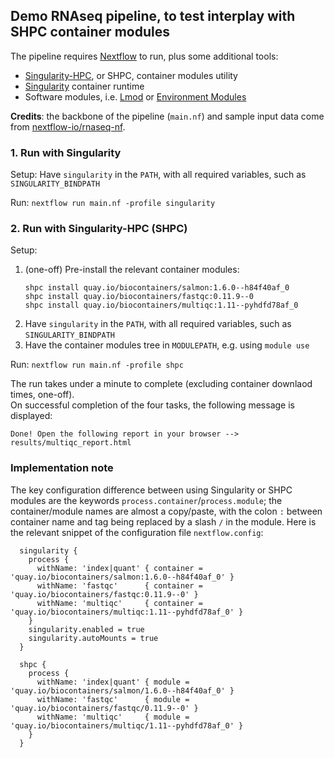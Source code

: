 ## Demo RNAseq pipeline, to test interplay with SHPC container modules

The pipeline requires [Nextflow](https://github.com/nextflow-io/nextflow) to run, plus some additional tools:

* [Singularity-HPC](http://github.com/singularityhub/singularity-hpc), or SHPC, container modules utility
* [Singularity](http://singularity.hpcng.org) container runtime
* Software modules, i.e. [Lmod](https://lmod.readthedocs.io) or [Environment Modules](https://modules.readthedocs.io)

**Credits**: the backbone of the pipeline (`main.nf`) and sample input data come from [nextflow-io/rnaseq-nf](https://github.com/nextflow-io/rnaseq-nf).  


### 1. Run with Singularity

Setup: Have `singularity` in the `PATH`, with all required variables, such as `SINGULARITY_BINDPATH`  

Run: `nextflow run main.nf -profile singularity`  


### 2. Run with Singularity-HPC (SHPC)

Setup:
1. (one-off) Pre-install the relevant container modules:
    ```
    shpc install quay.io/biocontainers/salmon:1.6.0--h84f40af_0
    shpc install quay.io/biocontainers/fastqc:0.11.9--0
    shpc install quay.io/biocontainers/multiqc:1.11--pyhdfd78af_0
    ```
1. Have `singularity` in the `PATH`, with all required variables, such as `SINGULARITY_BINDPATH`
2. Have the container modules tree in `MODULEPATH`, e.g. using `module use`

Run: `nextflow run main.nf -profile shpc`


The run takes under a minute to complete (excluding container downlaod times, one-off).  
On successful completion of the four tasks, the following message is displayed:  
```
Done! Open the following report in your browser --> results/multiqc_report.html
```


### Implementation note

The key configuration difference between using Singularity or SHPC modules are the keywords `process.container`/`process.module`; the container/module names are almost a copy/paste, with the colon `:` between container name and tag being replaced by a slash `/` in the module.  Here is the relevant snippet of the configuration file `nextflow.config`:

```
  singularity {
    process {
      withName: 'index|quant' { container = 'quay.io/biocontainers/salmon:1.6.0--h84f40af_0' }
      withName: 'fastqc'      { container = 'quay.io/biocontainers/fastqc:0.11.9--0' }
      withName: 'multiqc'     { container = 'quay.io/biocontainers/multiqc:1.11--pyhdfd78af_0' }
    }
    singularity.enabled = true
    singularity.autoMounts = true
  }

  shpc {
    process {
      withName: 'index|quant' { module = 'quay.io/biocontainers/salmon/1.6.0--h84f40af_0' }
      withName: 'fastqc'      { module = 'quay.io/biocontainers/fastqc/0.11.9--0' }
      withName: 'multiqc'     { module = 'quay.io/biocontainers/multiqc/1.11--pyhdfd78af_0' }
    }
  }
```




